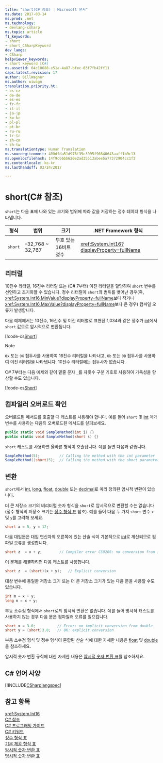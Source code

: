 ```yaml
---
title: "short(C# 참조) | Microsoft 문서"
ms.date: 2017-03-14
ms.prod: .net
ms.technology:
- devlang-csharp
ms.topic: article
f1_keywords:
- short
- short_CSharpKeyword
dev_langs:
- CSharp
helpviewer_keywords:
- short keyword [C#]
ms.assetid: 04c10688-e51a-4a87-bfec-83f7fb42ff11
caps.latest.revision: 17
author: BillWagner
ms.author: wiwagn
translation.priority.ht:
- cs-cz
- de-de
- es-es
- fr-fr
- it-it
- ja-jp
- ko-kr
- pl-pl
- pt-br
- ru-ru
- tr-tr
- zh-cn
- zh-tw
ms.translationtype: Human Translation
ms.sourcegitcommit: 400dfda51d978f35c3995f90840643aaff1b9c13
ms.openlocfilehash: 14f9c66bb620e2ad35513abeeba77372904cc1f3
ms.contentlocale: ko-kr
ms.lasthandoff: 03/24/2017

---
```

# <a name="short-c-reference"></a>short(C# 참조)

`short`는 다음 표에 나와 있는 크기와 범위에 따라 값을 저장하는 정수 데이터 형식을 나타냅니다.  
  
|형식|범위|크기|.NET Framework 형식|  
|----------|-----------|----------|-------------------------|  
|`short`|–32,768 ~ 32,767|부호 있는 16비트 정수|<xref:System.Int16?displayProperty=fullName>|  
  
## <a name="literals"></a>리터럴  

10진수 리터럴, 16진수 리터럴 또는 (C# 7부터) 이진 리터럴을 할당하여 `short` 변수를 선언하고 초기화할 수 있습니다.  정수 리터럴이 `short`의 범위를 벗어난 경우(즉, <xref:System.Int16.MinValue?displayProperty=fullName>보다 작거나 <xref:System.Int16.MaxValue?displayProperty=fullName>보다 큰 경우) 컴파일 오류가 발생합니다. 

다음 예제에서는 10진수, 16진수 및 이진 리터럴로 표현된 1,034와 같은 정수가 [int](../../../csharp/language-reference/keywords/int.md)에서 `short` 값으로 암시적으로 변환됩니다.  
  
[!code-cs[Short](../../../../samples/snippets/csharp/language-reference/keywords/numeric-literals.cs#Short)]  

> [!NOTE] 
> `0x` 또는 `0X` 접두사를 사용하여 16진수 리터럴을 나타내고, `0b` 또는 `0B` 접두사를 사용하여 이진 리터럴을 나타냅니다. 10진수 리터럴에는 접두사가 없습니다.

C# 7부터는 다음 예제와 같이 밑줄 문자 `_`를 자릿수 구분 기호로 사용하여 가독성을 향상할 수도 있습니다.

[!code-cs[Short](../../../../samples/snippets/csharp/language-reference/keywords/numeric-literals.cs#ShortS)]  
 
## <a name="compiler-overload-resolution"></a>컴파일러 오버로드 확인

 오버로드된 메서드를 호출할 때 캐스트를 사용해야 합니다. 예를 들어 `short` 및 [int](../../../csharp/language-reference/keywords/int.md) 매개 변수를 사용하는 다음의 오버로드된 메서드를 살펴보세요.  
  
```csharp  
public static void SampleMethod(int i) {}  
public static void SampleMethod(short s) {}  
```  
  
 `short` 캐스트를 사용하면 올바른 형식이 호출됩니다. 예를 들면 다음과 같습니다.  
  
```csharp  
SampleMethod(5);         // Calling the method with the int parameter  
SampleMethod((short)5);  // Calling the method with the short parameter  
```  
  
## <a name="conversions"></a>변환  

 `short`에서 [int](../../../csharp/language-reference/keywords/int.md), [long](../../../csharp/language-reference/keywords/long.md), [float](../../../csharp/language-reference/keywords/float.md), [double](../../../csharp/language-reference/keywords/double.md) 또는 [decimal](../../../csharp/language-reference/keywords/decimal.md)로 미리 정의된 암시적 변환이 있습니다.  
  
 더 큰 저장소 크기의 비리터럴 숫자 형식을 `short`로 암시적으로 변환할 수는 없습니다(정수 형식의 저장소 크기는 [정수 형식 표](../../../csharp/language-reference/keywords/integral-types-table.md) 참조). 예를 들어 다음 두 가지 `short` 변수 `x` 및 `y`를 고려해 보세요.  
  
```csharp  
short x = 5, y = 12;  
```  
  
 다음 대입문은 대입 연산자의 오른쪽에 있는 산술 식이 기본적으로 [int](../../../csharp/language-reference/keywords/int.md)로 계산되므로 컴파일 오류를 생성합니다.  
  
```csharp
short z  = x + y;        // Compiler error CS0266: no conversion from int to short
```

 이 문제를 해결하려면 다음 캐스트를 사용합니다.  
  
```csharp
short z  = (short)(x + y);   // Explicit conversion
```
  
 대상 변수에 동일한 저장소 크기 또는 더 큰 저장소 크기가 있는 다음 문을 사용할 수도 있습니다.  
  
```csharp  
int m = x + y;  
long n = x + y;  
```  
  
 부동 소수점 형식에서 `short`로의 암시적 변환은 없습니다. 예를 들어 명시적 캐스트를 사용하지 않는 경우 다음 문은 컴파일러 오류를 일으킵니다.  
  
```csharp  
short x = 3.0;          // Error: no implicit conversion from double  
short y = (short)3.0;   // OK: explicit conversion  
```  
  
 부동 소수점 형식 및 정수 형식이 혼합된 산술 식에 대한 자세한 내용은 [float](../../../csharp/language-reference/keywords/float.md) 및 [double](../../../csharp/language-reference/keywords/double.md)을 참조하세요.  
  
 암시적 숫자 변환 규칙에 대한 자세한 내용은 [암시적 숫자 변환 표](../../../csharp/language-reference/keywords/implicit-numeric-conversions-table.md)를 참조하세요.  
  
## <a name="c-language-specification"></a>C# 언어 사양  
 [!INCLUDE[CSharplangspec](../../../csharp/language-reference/keywords/includes/csharplangspec_md.md)]  
  
## <a name="see-also"></a>참고 항목  
 <xref:System.Int16>   
 [C# 참조](../../../csharp/language-reference/index.md)   
 [C# 프로그래밍 가이드](../../../csharp/programming-guide/index.md)   
 [C# 키워드](../../../csharp/language-reference/keywords/index.md)   
 [정수 형식 표](../../../csharp/language-reference/keywords/integral-types-table.md)   
 [기본 제공 형식 표](../../../csharp/language-reference/keywords/built-in-types-table.md)   
 [암시적 숫자 변환 표](../../../csharp/language-reference/keywords/implicit-numeric-conversions-table.md)   
 [명시적 숫자 변환 표](../../../csharp/language-reference/keywords/explicit-numeric-conversions-table.md)
